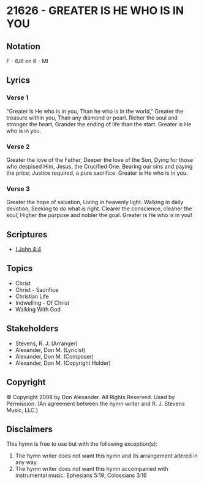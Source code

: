 # 21626 - GREATER IS HE WHO IS IN YOU

## Notation

F - 6/8 on 6 - MI

## Lyrics

### Verse 1

"Greater is He who is in you, Than he who is in the world," Greater the treasure within you, Than any diamond or pearl. Richer the soul and stronger the heart, Grander the ending of life than the start. Greater is He who is in you.



### Verse 2

Greater the love of the Father, Deeper the love of the Son, Dying for those who despised Him, Jesus, the Crucified One. Bearing our sins and paying the price; Justice required, a pure sacrifice. Greater is He who is in you.


### Verse 3

Greater the hope of salvation, Living in heavenly light. Walking in daily devotion, Seeking to do what is right. Clearer the conscience, cleaner the soul; Higher the purpose and nobler the goal. Greater is He who is in you!


## Scriptures

- [I John 4:4](https://www.biblegateway.com/passage/?search=I%20John%204%3A4)

## Topics

- Christ
- Christ - Sacrifice
- Christian Life
- Indwelling - Of Christ
- Walking With God

## Stakeholders

- Stevens, R. J. (Arranger)
- Alexander, Don M. (Lyricist)
- Alexander, Don M. (Composer)
- Alexander, Don M. (Copyright Holder)

## Copyright

© Copyright 2008 by Don Alexander. All Rights Reserved. Used by Permission.
(An agreement between the hymn writer and R. J. Stevens Music, LLC.)

## Disclaimers

This hymn is free to use but with the following exception(s):
1. The hymn writer does not want this hymn and its arrangement altered in any way.
2. The hymn writer does not want this hymn accompanied with instrumental music.
Ephesians 5:19; Colossians 3:16

